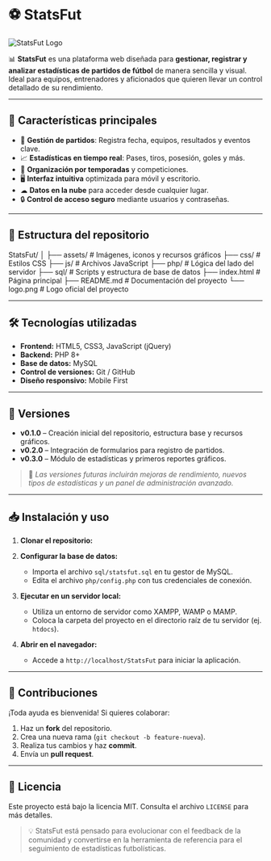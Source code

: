 # ⚽ StatsFut

![StatsFut Logo](./logo.png)

📊 **StatsFut** es una plataforma web diseñada para **gestionar, registrar y analizar estadísticas de partidos de fútbol** de manera sencilla y visual. Ideal para equipos, entrenadores y aficionados que quieren llevar un control detallado de su rendimiento.

---

## 🚀 Características principales

-   📅 **Gestión de partidos**: Registra fecha, equipos, resultados y eventos clave.
-   📈 **Estadísticas en tiempo real**: Pases, tiros, posesión, goles y más.
-   📂 **Organización por temporadas** y competiciones.
-   🖥 **Interfaz intuitiva** optimizada para móvil y escritorio.
-   ☁ **Datos en la nube** para acceder desde cualquier lugar.
-   🔒 **Control de acceso seguro** mediante usuarios y contraseñas.

---

## 📂 Estructura del repositorio

StatsFut/
│
├── assets/         # Imágenes, iconos y recursos gráficos
├── css/            # Estilos CSS
├── js/             # Archivos JavaScript
├── php/            # Lógica del lado del servidor
├── sql/            # Scripts y estructura de base de datos
├── index.html      # Página principal
├── README.md       # Documentación del proyecto
└── logo.png        # Logo oficial del proyecto


---

## 🛠️ Tecnologías utilizadas

-   **Frontend:** HTML5, CSS3, JavaScript (jQuery)
-   **Backend:** PHP 8+
-   **Base de datos:** MySQL
-   **Control de versiones:** Git / GitHub
-   **Diseño responsivo:** Mobile First

---

## 📌 Versiones

-   **v0.1.0** – Creación inicial del repositorio, estructura base y recursos gráficos.
-   **v0.2.0** – Integración de formularios para registro de partidos.
-   **v0.3.0** – Módulo de estadísticas y primeros reportes gráficos.

> 🔄 *Las versiones futuras incluirán mejoras de rendimiento, nuevos tipos de estadísticas y un panel de administración avanzado.*

---

## 📥 Instalación y uso

1.  **Clonar el repositorio:**

2.  **Configurar la base de datos:**
    -   Importa el archivo `sql/statsfut.sql` en tu gestor de MySQL.
    -   Edita el archivo `php/config.php` con tus credenciales de conexión.

3.  **Ejecutar en un servidor local:**
    -   Utiliza un entorno de servidor como XAMPP, WAMP o MAMP.
    -   Coloca la carpeta del proyecto en el directorio raíz de tu servidor (ej. `htdocs`).

4.  **Abrir en el navegador:**
    -   Accede a `http://localhost/StatsFut` para iniciar la aplicación.

---

## 🤝 Contribuciones

¡Toda ayuda es bienvenida! Si quieres colaborar:

1.  Haz un **fork** del repositorio.
2.  Crea una nueva rama (`git checkout -b feature-nueva`).
3.  Realiza tus cambios y haz **commit**.
4.  Envía un **pull request**.

---

## 📜 Licencia

Este proyecto está bajo la licencia MIT. Consulta el archivo `LICENSE` para más detalles.

> 💡 StatsFut está pensado para evolucionar con el feedback de la comunidad y convertirse en la herramienta de referencia para el seguimiento de estadísticas futbolísticas.
